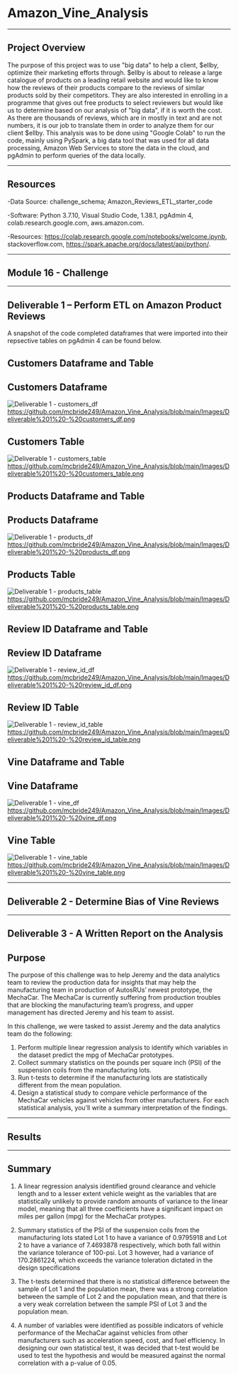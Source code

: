 # Amazon_Vine_Analysis

--------------------------------------------------------------------------------------------------------------------------------------------------------------------------------

## **Project Overview**

The purpose of this project was to use "big data" to help a client, $ellby, optimize their marketing efforts through. $ellby is about to release a large catalogue of products on a leading retail website and would like to know how the reviews of their products compare to the reviews of similar products sold by their competitors. They are also interested in enrolling in a programme that gives out free products to select reviewers but would like us to determine based on our analysis of "big data", if it is worth the cost. As there are thousands of reviews, which are in mostly in text and are not numbers, it is our job to translate them in order to analyze them for our client $ellby. This analysis was to be done using "Google Colab" to run the code, mainly using PySpark, a big data tool that was used for all data processing, Amazon Web Services to store the data in the cloud, and pgAdmin to perform queries of the data locally.



---------------------------------------------------------------------------------------------------------------------------------------------------------------------------------

## **Resources**

-Data Source: challenge_schema; Amazon_Reviews_ETL_starter_code

-Software: Python 3.7.10, Visual Studio Code, 1.38.1, pgAdmin 4, colab.research.google.com, aws.amazon.com.

-Resources: https://colab.research.google.com/notebooks/welcome.ipynb, stackoverflow.com, https://spark.apache.org/docs/latest/api/python/.


---------------------------------------------------------------------------------------------------------------------------------------------------------------------------------

## **Module 16 - Challenge** 

---------------------------------------------------------------------------------------------------------------------------------------------------------------------------------

## Deliverable 1 – Perform ETL on Amazon Product Reviews

A snapshot of the code completed dataframes that were imported into their repsective tables on pgAdmin 4 can be found below.


 ## **Customers Dataframe and Table**


## **Customers Dataframe**

![Deliverable 1 - customers_df](https://user-images.githubusercontent.com/92111396/154816334-2ab99334-1bdf-4b5a-91e6-045320176ba4.png)
https://github.com/mcbride249/Amazon_Vine_Analysis/blob/main/Images/Deliverable%201%20-%20customers_df.png


## **Customers Table**

![Deliverable 1 - customers_table](https://user-images.githubusercontent.com/92111396/154816343-cb486276-eba8-4154-84cf-7eee2383989f.png)
https://github.com/mcbride249/Amazon_Vine_Analysis/blob/main/Images/Deliverable%201%20-%20customers_table.png



## **Products Dataframe and Table**
 
## **Products Dataframe**

![Deliverable 1 - products_df](https://user-images.githubusercontent.com/92111396/154816397-72586f4f-f232-4f0c-8910-a6ba81add951.png)
https://github.com/mcbride249/Amazon_Vine_Analysis/blob/main/Images/Deliverable%201%20-%20products_df.png


## **Products Table**

![Deliverable 1 - products_table](https://user-images.githubusercontent.com/92111396/154816400-4840bde1-af51-4311-84f2-bc97cbdff912.png)
https://github.com/mcbride249/Amazon_Vine_Analysis/blob/main/Images/Deliverable%201%20-%20products_table.png



## **Review ID Dataframe and Table**
 
## **Review ID Dataframe**
 
![Deliverable 1 - review_id_df](https://user-images.githubusercontent.com/92111396/154816406-5cc77055-ccb2-4a16-ac14-aec9cdf34107.png)
https://github.com/mcbride249/Amazon_Vine_Analysis/blob/main/Images/Deliverable%201%20-%20review_id_df.png


## **Review ID Table**

![Deliverable 1 - review_id_table](https://user-images.githubusercontent.com/92111396/154816410-748fd994-4844-485e-9b26-b855884a4520.png)
https://github.com/mcbride249/Amazon_Vine_Analysis/blob/main/Images/Deliverable%201%20-%20review_id_table.png



## **Vine Dataframe and Table**

## **Vine Dataframe**

![Deliverable 1 - vine_df](https://user-images.githubusercontent.com/92111396/154816415-620523e4-67f3-4a0e-8b69-b62501b3c109.png)
https://github.com/mcbride249/Amazon_Vine_Analysis/blob/main/Images/Deliverable%201%20-%20vine_df.png


## **Vine Table**

![Deliverable 1 - vine_table](https://user-images.githubusercontent.com/92111396/154816418-598340ea-757b-4124-bd6f-a1b2d2e7c9ee.png)
https://github.com/mcbride249/Amazon_Vine_Analysis/blob/main/Images/Deliverable%201%20-%20vine_table.png


---------------------------------------------------------------------------------------------------------------------------------------------------------------------------------



## Deliverable 2 - Determine Bias of Vine Reviews


---------------------------------------------------------------------------------------------------------------------------------------------------------------------------------


## Deliverable 3 - A Written Report on the Analysis

 ## **Purpose**

The purpose of this challenge  was to help Jeremy and the data analytics team to review the production data for insights that may help the manufacturing team in production of AutosRUs’ newest prototype, the MechaCar. The MechaCar is currently suffering from production troubles that are blocking the manufacturing team’s progress, and upper management has directed Jeremy and his team to assist. 

In this challenge, we were tasked to assist Jeremy and the data analytics team do the following:

1. Perform multiple linear regression analysis to identify which variables in the dataset predict the mpg of MechaCar prototypes.
2. Collect summary statistics on the pounds per square inch (PSI) of the suspension coils from the manufacturing lots.
3. Run t-tests to determine if the manufacturing lots are statistically different from the mean population.
4. Design a statistical study to compare vehicle performance of the MechaCar vehicles against vehicles from other manufacturers. For each statistical analysis, you’ll write a    summary interpretation of the findings.


---------------------------------------------------------------------------------------------------------------------------------------------------------------------------------

 ## **Results**




---------------------------------------------------------------------------------------------------------------------------------------------------------------------------------

## **Summary**

1. A linear regression analysis identified ground clearance and vehicle length and to a lesser extent vehicle weight as the variables that are statistically unlikely to provide random amounts of variance to the linear model, meaning that all three coefficients have a significant impact on miles per gallon (mpg) for the MechaCar protypes.

2. Summary statistics of the PSI of the suspension coils from the manufacturing lots stated Lot 1 to have  a variance of 0.9795918 and Lot 2 to have  a variance of 7.4693878 respectively, which both fall within the variance tolerance of 100-psi. Lot 3 however, had a variance of 170.2861224, which exceeds the variance toleration dictated in the design specifications

3. The t-tests determined that there is no statistical difference between the sample of Lot 1 and the population mean, there was a strong correlation between the sample of Lot 2 and the population mean, and that there is a very weak correlation between the sample PSI of Lot 3 and the population mean.

4. A number of variables were identified as possible indicators of vehicle performance of the MechaCar against vehicles from other manufacturers such as acceleration speed, cost, and fuel efficiency. In designing our own statistical test, it was decided that t-test would be used to test the hypothesis and would be measured against the normal correlation with a p-value of 0.05.













